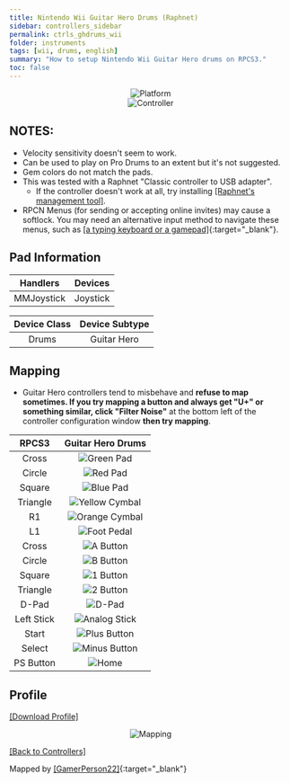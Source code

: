 ```yaml
---
title: Nintendo Wii Guitar Hero Drums (Raphnet)
sidebar: controllers_sidebar
permalink: ctrls_ghdrums_wii
folder: instruments
tags: [wii, drums, english]
summary: "How to setup Nintendo Wii Guitar Hero drums on RPCS3."
toc: false
---
```


<div align="center"> <img src="https://carlmylo.github.io/rb3-pc/images/instruments/plat/wii.png" alt="Platform" title="Platform"></div>

<div align="center"> <img src="https://carlmylo.github.io/rb3-pc/images/instruments/cont/ghdrmscontroller.png" alt="Controller" title="Controller"></div>

## NOTES:

* Velocity sensitivity doesn't seem to work.
* Can be used to play on Pro Drums to an extent but it's not suggested.
* Gem colors do not match the pads.
* This was tested with a Raphnet "Classic controller to USB adapter".
	* If the controller doesn't work at all, try installing [[Raphnet's management tool]](https://www.raphnet-tech.com/products/adapter_manager/index.php).
* RPCN Menus (for sending or accepting online invites) may cause a softlock. You may need an alternative input method to navigate these menus, such as [[a typing keyboard or a gamepad]](https://carlmylo.github.io/rb3-pc/ctrls_pads){:target="_blank"}.

## Pad Information

| Handlers | Devices |
|:------------------:|:---------------------:|
| MMJoystick | Joystick |

| Device Class | Device Subtype |
|:------------------:|:---------------------:|
| Drums | Guitar Hero |

## Mapping

* Guitar Hero controllers tend to misbehave and **refuse to map sometimes. If you try mapping a button and always get "U+" or something similar, click "Filter Noise"** at the bottom left of the controller configuration window **then try mapping**.

| **RPCS3** | **Guitar Hero Drums** |
|:--------:|:-----------------:|
| Cross | ![Green Pad](https://carlmylo.github.io/rb3-pc/images/btns/drms/gh/gp.png "Green Pad") |
| Circle | ![Red Pad](https://carlmylo.github.io/rb3-pc/images/btns/drms/gh/rp.png "Red Pad") |
| Square | ![Blue Pad](https://carlmylo.github.io/rb3-pc/images/btns/drms/gh/bp.png "Blue Pad") |
| Triangle | ![Yellow Cymbal](https://carlmylo.github.io/rb3-pc/images/btns/drms/gh/yc.png "Yellow Cymbal") |
| R1 | ![Orange Cymbal](https://carlmylo.github.io/rb3-pc/images/btns/drms/gh/oc.png "Orange Cymbal") |
| L1 | ![Foot Pedal](https://carlmylo.github.io/rb3-pc/images/btns/drms/gh/kp.png "Foot Pedal") |
| Cross | ![A Button](https://carlmylo.github.io/rb3-pc/images/btns/ctrls/wii/a.png "A Button") |
| Circle | ![B Button](https://carlmylo.github.io/rb3-pc/images/btns/ctrls/wii/b.png "B Button") |
| Square | ![1 Button](https://carlmylo.github.io/rb3-pc/images/btns/ctrls/wii/1.png "1 Button") |
| Triangle | ![2 Button](https://carlmylo.github.io/rb3-pc/images/btns/ctrls/wii/2.png "2 Button") |
| D-Pad | ![D-Pad](https://carlmylo.github.io/rb3-pc/images/btns/ctrls/wii/dpad.png "D-Pad") |
| Left Stick | ![Analog Stick](https://carlmylo.github.io/rb3-pc/images/btns/ctrls/wii/ls.png "Analog Stick") |
| Start | ![Plus Button](https://carlmylo.github.io/rb3-pc/images/btns/ctrls/wii/plu.png "Plus Button") |
| Select | ![Minus Button](https://carlmylo.github.io/rb3-pc/images/btns/ctrls/wii/min.png "Minus Button") |
| PS Button | ![Home](https://carlmylo.github.io/rb3-pc/images/btns/ctrls/wii/home.png "Home") |

## Profile

[[Download Profile]](https://github.com/hmxmilohax/rb3-pc/raw/refs/heads/main/downloads/instrument-repo/Wii%20Guitar%20Hero%20Drums.7z)

<div align="center"> <img src="https://carlmylo.github.io/rb3-pc/images/instruments/maps/drmswiighmapping.png" alt="Mapping" title="Mapping"></div>

[[Back to Controllers]](https://carlmylo.github.io/rb3-pc/ctrls#instrument-list)

Mapped by [[GamerPerson22]](https://www.youtube.com/channel/UCC5SlXPlnlGwBG7w6mvfx8g){:target="_blank"}